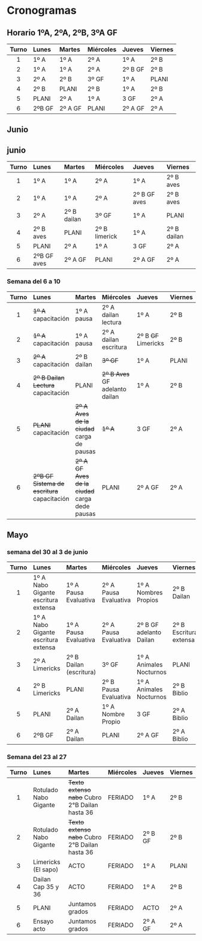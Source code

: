 # Cronogramas

<!-- toc -->


## Horario 1ºA, 2ºA, 2ºB, 3ºA GF

|Turno|Lunes|Martes|Miércoles|Jueves |Viernes  |
|:--:|:-----|:------|:--------|:------|:-------|
|1   |1º A  |1º A   |2º A     |1º A   |2º B    |
|2   |1º A  |1º A   |2º A     |2º B GF|2º B    |
|3   |2º A  |2º B   |3º GF    |1º A   |PLANI   |
|4   |2º B  |PLANI  |2º B     |1º A   |2º B    |
|5   |PLANI |2º A   |1º A     |3 GF   |2º A    |
|6   |2ºB GF|2º A GF|PLANI    |2º A GF| 2º A   |

## Junio

## junio 


|Turno|Lunes|Martes|Miércoles|Jueves |Viernes  |
|:--:|:-----|:------|:--------|:------|:-------|
|1   |1º A  |1º A   |2º A     |1º A   |2º B  aves  |
|2   |1º A  |1º A   |2º A     |2º B GF aves|2º B   aves |
|3   |2º A  |2º B  dailan |3º GF    |1º A   |PLANI   |
|4   |2º B aves |PLANI  |2º B  limerick   |1º A   |2º B dailan   |
|5   |PLANI |2º A   |1º A     |3 GF   |2º A    |
|6   |2ºB GF aves|2º A GF|PLANI    |2º A GF| 2º A 

### Semana del 6 a 10
|Turno|Lunes|Martes|Miércoles|Jueves |Viernes  |
|:--:|:-----|:------|:--------|:------|:-------|
|1   |~~1º A~~ capacitación  |1º A pausa  |2º A dailan lectura   |1º A   |2º B    |
|2   |~~1º A~~ capacitación |1º A pausa  |2º A dailan escritura   |2º B ~~GF~~ Limericks|2º B    |
|3   |~~2º A~~ capacitación |2º B dailan  |~~3º GF~~    |1º A   |PLANI  
|4   |~~2º B Dailan Lectura~~ capacitación |PLANI  |~~2º B Aves~~  GF adelanto dailan  |1º A   |2º B    |
|5   |~~PLANI~~ capacitación|~~2º A Aves de la ciudad~~ carga de pausas   |~~1º A~~     |3 GF   |2º A    |
|6   |~~2ºB GF Sistema de escritura~~ capacitación|~~2º A GF Aves de la ciudad~~ carga dede pausas|PLANI    |2º A GF| 2º A   |
## Mayo


### semana del 30 al 3 de junio

|Turno|Lunes|Martes|Miércoles|Jueves |Viernes  |
|:--:|:-----|:------|:--------|:------|:-------|
|1   |1º A Nabo Gigante escritura extensa |1º A Pausa Evaluativa  |2º A Pausa Evaluativa |1º A Nombres Propios  |2º B Dailan   |
|2   |1º A Nabo Gigante escritura extensa |1º A Pausa Evaluativa  |2º A Pausa Evaluativa |2º B GF adelanto Dailan|2º B Escritura extensa   |
|3   |2º A Limericks |2º B Dailan (escritura)   |3º GF    |1º A Animales Nocturnos   |PLANI   |
|4   |2º B Limericks  |PLANI  |2º B Pausa Evaluativa     |1º A Animales Nocturnos  |2º B Biblio   |
|5   |PLANI |2º A Dailan  |1º A Nombre Propio     |3 GF   |2º A Biblio   |
|6   |2ºB GF|2º A Dailan|PLANI    |2º A GF| 2º A Biblio  |

### Semana del 23 al 27



|Turno|Lunes|Martes|Miércoles|Jueves |Viernes  |
|:--:|:-----|:------|:--------|:------|:-------|
|1   |Rotulado Nabo Gigante  |~~Texto extenso nabo~~ Cubro 2°B Dailan hasta 36  |FERIADO     |1º A   |2º B    |
|2   |Rotulado Nabo Gigante  |~~Texto extenso nabo~~ Cubro 2°B Dailan hasta 36   |FERIADO     |2º B GF|2º B    |
|3   |Limericks (El sapo)  |ACTO   |FERIADO    |1º A   |PLANI   |
|4   |Dailan Cap 35 y 36  |ACTO  |FERIADO     |1º A   |2º B    |
|5   |PLANI |Juntamos grados   |FERIADO     |ACTO   |2º A    |
|6   |Ensayo acto|Juntamos grados|FERIADO    |2º A GF| 2º A   |










